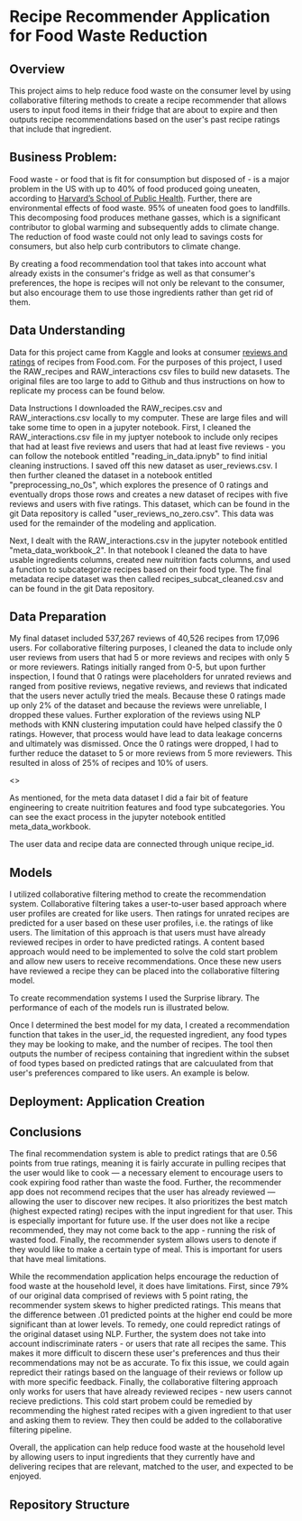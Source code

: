 # Recipe Recommender Application for Food Waste Reduction

## Overview
This project aims to help reduce food waste on the consumer level by using collaborative filtering methods to create a recipe recommender that allows users to input food items in their fridge that are about to expire and then outputs recipe recommendations based on the user's past recipe ratings that include that ingredient. 

## Business Problem: 
Food waste - or food that is fit for consumption but disposed of - is a major problem in the US with up to 40% of food produced going uneaten, according to [Harvard’s School of Public Health](https://www.hsph.harvard.edu/nutritionsource/sustainability/food-waste/). Further, there are environmental effects of food waste. 95% of uneaten food goes to landfills. This decomposing food produces methane gasses, which is a significant contributor to global warming and subsequently adds to climate change. The reduction of food waste could not only lead to savings costs for consumers, but also help curb contributors to climate change. 

By creating a food recommendation tool that takes into account what already exists in the consumer's fridge as well as that consumer's preferences, the hope is recipes will not only be relevant to the consumer, but also encourage them to use those ingredients rather than get rid of them. 

## Data Understanding 
Data for this project came from Kaggle and looks at consumer [reviews and ratings](https://www.kaggle.com/datasets/shuyangli94/food-com-recipes-and-user-interactions) of recipes from Food.com. For the purposes of this project, I used the RAW_recipes and RAW_interactions csv files to build new datasets. The original files are too large to add to Github and thus instructions on how to replicate my process can be found below.

Data Instructions
I downloaded the RAW_recipes.csv and RAW_interactions.csv locally to my computer. These are large files and will take some time to open in a jupyter notebook. First, I cleaned the RAW_interactions.csv file in my juptyer notebook to include only recipes that had at least five reviews and users that had at least five reviews - you can follow the notebook entitled "reading_in_data.ipnyb" to find initial cleaning instructions. I saved off this new dataset as  user_reviews.csv. I then further cleaned the dataset in a notebook entitled "preprocessing_no_0s", which explores the presence of 0 ratings and eventually drops those rows and creates a new dataset of recipes with five reviews and users with five ratings. This dataset, which can be found in the git Data repository is called "user_reviews_no_zero.csv". This data was used for the remainder of the modeling and application. 

Next, I dealt with the RAW_interactions.csv in the jupyter notebook entitled "meta_data_workbook_2". In that notebook I cleaned the data to have usable ingredients columns, created new nuitrition facts columns, and used a function to subcategorize recipes based on their food type. The final metadata recipe dataset was then called recipes_subcat_cleaned.csv and can be found in the git Data repository. 

## Data Preparation
My final dataset included 537,267 reviews of 40,526 recipes from 17,096 users. For collaborative filtering purposes, I cleaned the data to include only user reviews from users that had 5 or more reviews and recipes with only 5 or more reviewers. Ratings initially ranged from 0-5, but upon further inspection, I found that 0 ratings were placeholders for unrated reviews and ranged from positive reviews, negative reviews, and reviews that indicated that the users never actully tried the meals. Because these 0 ratings made up only 2% of the dataset and because the reviews were unreliable, I dropped these values. Further exploration of the reviews using NLP methods with KNN clustering imputation could have helped classify the 0 ratings. However, that process would have lead to data leakage concerns and ultimately was dismissed. Once the 0 ratings were dropped, I had to further reduce the dataset to 5 or more reviews from 5 more reviewers. This resulted in aloss of 25% of recipes and 10% of users. 

<<Image>>

As mentioned, for the meta data dataset I did a fair bit of feature engineering to create nuitrition features and food type subcategories. You can see the exact process in the jupyter notebook entitled meta_data_workbook. 

The user data and recipe data are connected through unique recipe_id. 

## Models
I utilized collaborative filtering method to create the recommendation system. Collaborative filtering takes a user-to-user based approach where user profiles are created for like users. Then ratings for unrated recipes are predicted for a user based on these user profiles, i.e. the ratings of like users. The limitation of this approach is that users must have already reviewed recipes in order to have predicted ratings. A content based approach would need to be implemented to solve the cold start problem and allow new users to receive recommendations. Once these new users have reviewed a recipe they can be placed into the collaborative filtering model. 

To create recommendation systems I used the Surprise library. The performance of each of the models run is illustrated below. 

<RMSE graph for all the models> 
  
Once I determined the best model for my data, I created a recommendation function that takes in the user_id, the requested ingredient, any food types they may be looking to make, and the number of recipes. The tool then outputs the number of recipess containing that ingredient within the subset of food types based on predicted ratings that are calcuulated from that user's preferences compared to like users. An example is below. 
  
<Example of output from collaborative filtering model>

## Deployment: Application Creation



## Conclusions 
The final recommendation system is able to predict ratings that are 0.56 points from true ratings, meaning it is fairly accurate in pulling recipes that the user would like to cook — a necessary element to encourage users to cook expiring food rather than waste the food. Further, the recommender app does not recommend recipes that the user has already reviewed — allowing the user to discover new recipes. It also prioritizes the best match (highest expected rating) recipes with the input ingredient for that user. This is especially important for future use. If the user does not like a recipe recommended, they may not come back to the app - running the risk of wasted food. Finally, the recommender system allows users to denote if they would like to make a certain type of meal. This is important for users that have meal limitations. 

While the recommendation application helps encourage the reduction of food waste at the household level, it does have limitations. First, since 79% of our original data comprised of reviews with 5 point rating, the recommender system skews to higher predicted ratings. This means that the difference between .01 predicted points at the higher end could be more significant than at lower levels. To remedy, one could repredict ratings of the original dataset using NLP. Further, the system does not take into account indiscriminate raters - or users that rate all recipes the same. This makes it more difficult to discern these user's preferences and thus their recommendations may not be as accurate. To fix this issue, we could again repredict their ratings based on the language of their reviews or follow up with more specific feedback. Finally, the collaborative filtering approach only works for users that have already reviewed recipes - new users cannot recieve predictions. This cold start probem could be remedied by recommending the highest rated recipes with a given ingredient to that user and asking them to review. They then could be added to the collaborative filtering pipeline. 

Overall, the application can help reduce food waste at the household level by allowing users to input ingredients that they currently have and delivering recipes that are relevant, matched to the user, and expected to be enjoyed. 
  
## Repository Structure





